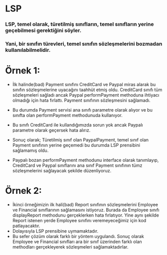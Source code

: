 # LSP

### LSP, temel olarak, türetilmiş sınıfların, temel sınıfların yerine geçebilmesi gerektiğini söyler. 
### Yani, bir sınıfın türevleri, temel sınıfın sözleşmelerini bozmadan kullanılabilmelidir.

# Örnek 1:

* İlk halinde(bad) Payment sınıfını CreditCard ve Paypal miras alarak bu sınıfın sözleşmelerine uyacağını taahhüt etmiş oldu.
CreditCard sınıfı tüm sözleşmeleri sağladı ancak Paypal performPayment methoduna ihtiyacı olmadığı için hata fırlattı. Payment sınıfının sözleşmesini sağlamadı.

* Bu durumda Payment servisi ana sınıfı parametre olarak alıyor ve bu sınıfta olan performPayment methodunuda kullanıyor.
* Bu sınıfı CreditCard ile kullandığımızda sorun yok ancak Paypalı parametre olarak geçersek hata alırız. 

* Sonuç olarak; Türetilmiş sınıf olan PaypalPayment, temel sınıf olan Payment sınıfının yerine geçemedi bu durumda LSP prensibini sağlamamış oldu.

* Paypalı bozan performPayment methodunu interface olarak tanımlayıp, CreditCard ve Paypal sınıflarını ana sınıf Payment sınıfının tümz sözleşmelerini sağlayacak şekilde düzenliyoruz.


# Örnek 2:

* İkinci örneğimizin ilk hali(bad) Report sınıfının sözleşmelerini Employee ve Financial sınıflarının sağlamasını istiyoruz.
Burada da Employee sınıfı displayReport methodunu gerçeklerken hata fırlatıyor. Yine aynı şekilde Report istenen yerde Employee sınıfını veremeyeceğimiz için kod patlayacaktır. 
* Dolayısıyla LSP prensibine uymamaktadır.
* Bu sefer çözüm olarak farklı bir yöntem uygulandı. Sonuç olarak Employee ve Financial sınıfları ara bir sınıf üzerinden farklı olan methodları gerçekleyerek sözleşmeleri sağlamaktadırlar.